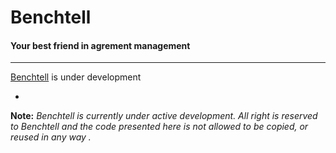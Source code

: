 # Benchtell &nbsp;

#### Your best friend in agrement management

---

[Benchtell](http://benchtell.com) is under development 

-
**Note:** *Benchtell is currently under active development. All right is reserved to Benchtell and the code presented here is not allowed to be copied, or reused in any way .*
